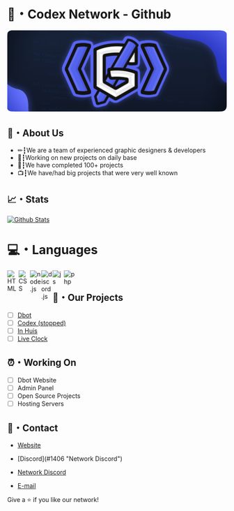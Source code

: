 # 🏢・Codex Network - Github

![Codex Network](/banner.png "Codex Network")

## 📘・About Us

- ✏┇We are a team of experienced graphic designers & developers
- 📆┇Working on new projects on daily base
- 🛒┇We have completed 100+ projects
- 📺┇We have/had big projects that were very well known

## 📈・Stats

<p align="left">
    <a href="https://github.com/OfficialCodexNetwork?tab=repositories" title="Profile">
        <img src="https://github-readme-stats.vercel.app/api?username=OfficialCodexNetwork&show_icons=true&theme=graywhite&border_color=aaa&custom_title=My%20GitHub%20Stats&border_radius=25" alt="Github Stats" />
    </a>

</p>

# 💻・Languages 
<img align="left" alt="HTML" width="26px" src="https://upload.wikimedia.org/wikipedia/commons/thumb/3/38/HTML5_Badge.svg/600px-HTML5_Badge.svg.png" />
<img align="left" alt="CSS" width="26px" src="https://www.pngkey.com/png/full/347-3470911_css3-html-css-js-logo-white.png" />
<img align="left" alt="node.js" width="26px" src="https://i.imgur.com/tYLFZBh.png" /> 
<img align="left" alt="discord.js" width="26px" src="https://i.imgur.com/SI1DZf3.png" />
<img align="left" alt="js" width="26px" src="https://i.imgur.com/3u1wzwE.png" />
<img align="left" alt="php" width="26px" src="https://pngimg.com/uploads/php/php_PNG43.png" /> <br />

## 🤖・Our Projects

- [ ] [Dbot](https://discord.com/oauth2/authorize?client_id=798144456528363550&scope=bot&permissions=8 "Dbot")
- [ ] [Codex (stopped)](https://codex-network.nl/error.html)
- [ ] [In Huis](https://inhuiscvm.nl/ "In Huis")
- [ ] [Live Clock](https://clock.codex-network.nl "Live Clock")

## ⏰・Working On

- [ ] Dbot Website
- [ ] Admin Panel
- [ ] Open Source Projects
- [ ] Hosting Servers

## 💼・Contact

- [Website](https://codex-network.nl/ "Website")

- [Discord](</Brammo>#1406 "Network Discord")

- [Network Discord](https://discord.gg/7HyUTnJvYE "Network Discord")

- [E-mail](mailto:officialcodexnetwork@gmail.com?subject=Hi "Hi!")

Give a ⭐️ if you like our network!

